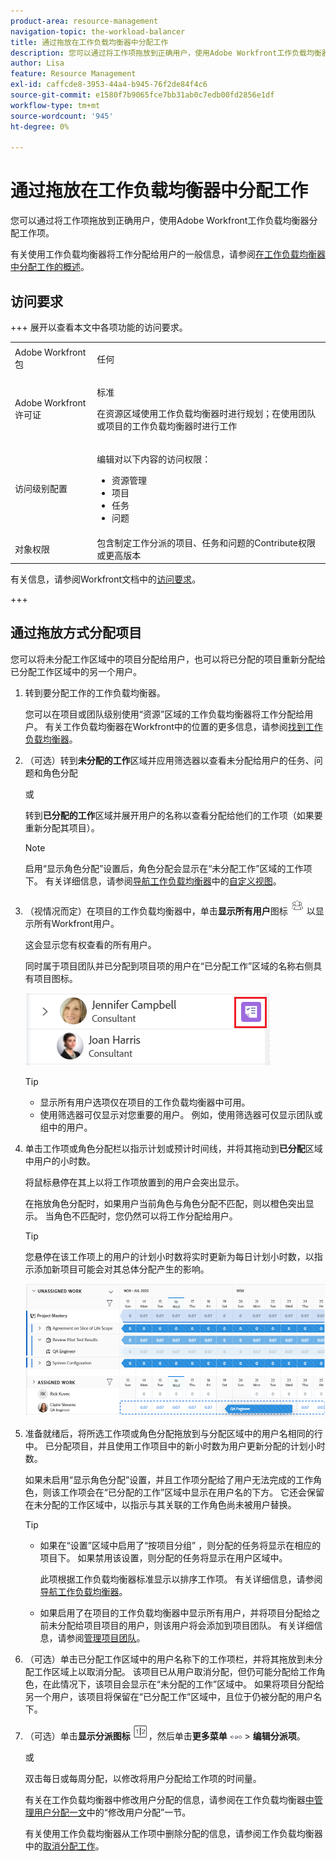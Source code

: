 ```yaml
---
product-area: resource-management
navigation-topic: the-workload-balancer
title: 通过拖放在工作负载均衡器中分配工作
description: 您可以通过将工作项拖放到正确用户，使用Adobe Workfront工作负载均衡器分配工作项。
author: Lisa
feature: Resource Management
exl-id: caffcde8-3953-44a4-b945-76f2de84f4c6
source-git-commit: e1580f7b9065fce7bb31ab0c7edb00fd2856e1df
workflow-type: tm+mt
source-wordcount: '945'
ht-degree: 0%

---
```


# 通过拖放在工作负载均衡器中分配工作

您可以通过将工作项拖放到正确用户，使用Adobe Workfront工作负载均衡器分配工作项。

有关使用工作负载均衡器将工作分配给用户的一般信息，请参阅[在工作负载均衡器中分配工作的概述](../../resource-mgmt/workload-balancer/assign-work-in-workload-balancer.md)。

## 访问要求

+++ 展开以查看本文中各项功能的访问要求。

<table style="table-layout:auto"> 
 <col> 
 <col> 
 <tbody> 
  <tr> 
   <td>Adobe Workfront包</td> 
   <td><p>任何</p></td>
  </tr>
  <tr> 
   <td>Adobe Workfront许可证</td> 
   <td><p>标准</p>
       <p>在资源区域使用工作负载均衡器时进行规划；在使用团队或项目的工作负载均衡器时进行工作</p></td>
  </tr>
  <tr> 
   <td>访问级别配置</td> 
   <td> <p>编辑对以下内容的访问权限：</p> 
    <ul> 
     <li>资源管理</li> 
     <li>项目</li> 
     <li>任务</li> 
     <li>问题</li> 
    </ul>
   </td> 
  </tr> 
  <tr> 
   <td>对象权限</td> 
   <td>包含制定工作分派的项目、任务和问题的Contribute权限或更高版本</td> 
  </tr> 
 </tbody> 
</table>

有关信息，请参阅Workfront文档中的[访问要求](/help/quicksilver/administration-and-setup/add-users/access-levels-and-object-permissions/access-level-requirements-in-documentation.md)。

+++

## 通过拖放方式分配项目

您可以将未分配工作区域中的项目分配给用户，也可以将已分配的项目重新分配给已分配工作区域中的另一个用户。

1. 转到要分配工作的工作负载均衡器。

   您可以在项目或团队级别使用“资源”区域的工作负载均衡器将工作分配给用户。 有关工作负载均衡器在Workfront中的位置的更多信息，请参阅[找到工作负载均衡器](../../resource-mgmt/workload-balancer/locate-workload-balancer.md)。

1. （可选）转到&#x200B;**未分配的工作**&#x200B;区域并应用筛选器以查看未分配给用户的任务、问题和角色分配

   或

   转到&#x200B;**已分配的工作**&#x200B;区域并展开用户的名称以查看分配给他们的工作项（如果要重新分配其项目）。

   >[!NOTE]
   >
   >启用“显示角色分配”设置后，角色分配会显示在“未分配工作”区域的工作项下。 有关详细信息，请参阅[导航工作负载均衡器](/help/quicksilver/resource-mgmt/workload-balancer/navigate-the-workload-balancer.md#customize-the-view)中的[自定义视图](/help/quicksilver/resource-mgmt/workload-balancer/navigate-the-workload-balancer.md)。

1. （视情况而定）在项目的工作负载均衡器中，单击&#x200B;**显示所有用户**&#x200B;图标![显示所有用户](assets/show-all-users-icon-project-workload-balancer.png)以显示所有Workfront用户。

   这会显示您有权查看的所有用户。

   同时属于项目团队并已分配到项目项的用户在“已分配工作”区域的名称右侧具有项目图标。

   ![项目用户](assets/user-on-the-project-indicator-highlighted-project-workload-balancer.png)

   >[!TIP]
   >
   >* 显示所有用户选项仅在项目的工作负载均衡器中可用。
   >* 使用筛选器可仅显示对您重要的用户。 例如，使用筛选器可仅显示团队或组中的用户。

1. 单击工作项或角色分配栏以指示计划或预计时间线，并将其拖动到&#x200B;**已分配**&#x200B;区域中用户的小时数。

   将鼠标悬停在其上以将工作项放置到的用户会突出显示。

   在拖放角色分配时，如果用户当前角色与角色分配不匹配，则以橙色突出显示。 当角色不匹配时，您仍然可以将工作分配给用户。

   >[!TIP]
   >
   >您悬停在该工作项上的用户的计划小时数将实时更新为每日计划小时数，以指示添加新项目可能会对其总体分配产生的影响。

   ![删除要分配给用户的项](assets/wb-drag-drop-role-or-task-to-user.png)

1. 准备就绪后，将所选工作项或角色分配拖放到与分配区域中的用户名相同的行中。 已分配项目，并且使用工作项目中的新小时数为用户更新分配的计划小时数。

   如果未启用“显示角色分配”设置，并且工作项分配给了用户无法完成的工作角色，则该工作项会在“已分配的工作”区域中显示在用户名的下方。 它还会保留在未分配的工作区域中，以指示与其关联的工作角色尚未被用户替换。

   >[!TIP]
   >
   >* 如果在“设置”区域中启用了“按项目分组” ，则分配的任务将显示在相应的项目下。 如果禁用该设置，则分配的任务将显示在用户区域中。
   >
   >
   >     此项根据工作负载均衡器标准显示以排序工作项。 有关详细信息，请参阅[导航工作负载均衡器](../../resource-mgmt/workload-balancer/navigate-the-workload-balancer.md)。
   >
   >
   >* 如果启用了在项目的工作负载均衡器中显示所有用户，并将项目分配给之前未分配给项目项目的用户，则该用户将会添加到项目团队。 有关详细信息，请参阅[管理项目团队](../../manage-work/projects/planning-a-project/manage-project-team.md)。


1. （可选）单击已分配工作区域中的用户名称下的工作项栏，并将其拖放到未分配工作区域上以取消分配。 该项目已从用户取消分配，但仍可能分配给工作角色，在此情况下，该项目会显示在“未分配的工作”区域中。 如果将项目分配给另一个用户，该项目将保留在“已分配工作”区域中，且位于仍被分配的用户名下。
1. （可选）单击&#x200B;**显示分派图标** ![显示分派图标](assets/show-allocations-icon-small.png)，然后单击&#x200B;**更多菜单** ![更多菜单](assets/qs-more-menu.png) > **编辑分派项**。

   <!--
   (make sure these are still called this, and that the icon has not changed)
   -->
   或

   双击每日或每周分配，以修改将用户分配给工作项的时间量。

   有关在工作负载均衡器中修改用户分配的信息，请参阅在工作负载均衡器[中管理用户分配一文](../../resource-mgmt/workload-balancer/manage-user-allocations-workload-balancer.md)中的“修改用户分配”一节。

   有关使用工作负载均衡器从工作项中删除分配的信息，请参阅工作负载均衡器中的[取消分配工作](../../resource-mgmt/workload-balancer/unassign-work-in-workload-balancer.md)。

